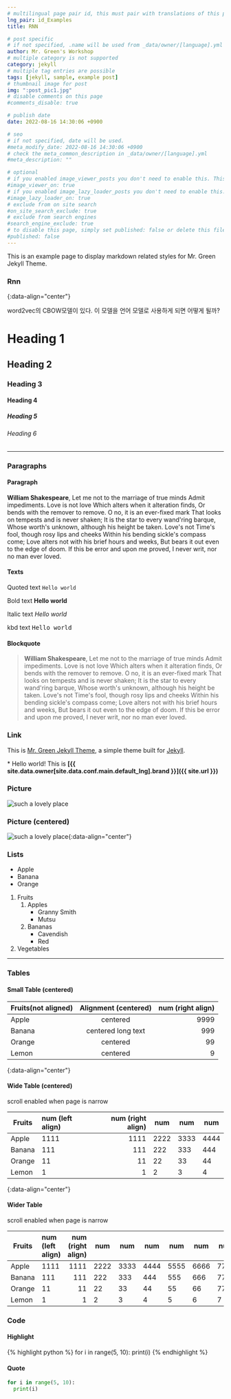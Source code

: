 ```yaml
---
# multilingual page pair id, this must pair with translations of this page. (This name must be unique)
lng_pair: id_Examples
title: RNN

# post specific
# if not specified, .name will be used from _data/owner/[language].yml
author: Mr. Green's Workshop
# multiple category is not supported
category: jekyll
# multiple tag entries are possible
tags: [jekyll, sample, example post]
# thumbnail image for post
img: ":post_pic1.jpg"
# disable comments on this page
#comments_disable: true

# publish date
date: 2022-08-16 14:30:06 +0900

# seo
# if not specified, date will be used.
#meta_modify_date: 2022-08-16 14:30:06 +0900
# check the meta_common_description in _data/owner/[language].yml
#meta_description: ""

# optional
# if you enabled image_viewer_posts you don't need to enable this. This is only if image_viewer_posts = false
#image_viewer_on: true
# if you enabled image_lazy_loader_posts you don't need to enable this. This is only if image_lazy_loader_posts = false
#image_lazy_loader_on: true
# exclude from on site search
#on_site_search_exclude: true
# exclude from search engines
#search_engine_exclude: true
# to disable this page, simply set published: false or delete this file
#published: false
---
```


<!-- outline-start -->

This is an example page to display markdown related styles for Mr. Green Jekyll Theme.

<!-- outline-end -->

### Rnn
{:data-align="center"}

word2vec의 CBOW모델이 있다. 이 모델을 언어 모델로 사용하게 되면 어떻게 될까?
# Heading 1

## Heading 2

### Heading 3

#### Heading 4

##### Heading 5

###### Heading 6

***

### Paragraphs

#### Paragraph

**William Shakespeare**, Let me not to the marriage of true minds
Admit impediments. Love is not love
Which alters when it alteration finds,
Or bends with the remover to remove.
O no, it is an ever-fixed mark
That looks on tempests and is never shaken;
It is the star to every wand'ring barque,
Whose worth's unknown, although his height be taken.
Love's not Time's fool, though rosy lips and cheeks
Within his bending sickle's compass come;
Love alters not with his brief hours and weeks,
But bears it out even to the edge of doom.
If this be error and upon me proved,
I never writ, nor no man ever loved.

#### Texts

Quoted text `Hello world`

Bold text **Hello world**

Italic text _Hello world_

kbd text <kbd>Hello world</kbd>

#### Blockquote

> **William Shakespeare**, Let me not to the marriage of true minds
> Admit impediments. Love is not love
> Which alters when it alteration finds,
> Or bends with the remover to remove.
> O no, it is an ever-fixed mark
> That looks on tempests and is never shaken;
> It is the star to every wand'ring barque,
> Whose worth's unknown, although his height be taken.
> Love's not Time's fool, though rosy lips and cheeks
> Within his bending sickle's compass come;
> Love alters not with his brief hours and weeks,
> But bears it out even to the edge of doom.
> If this be error and upon me proved,
> I never writ, nor no man ever loved.

### Link

This is [Mr. Green Jekyll Theme](https://github.com/MrGreensWorkshop/MrGreen-JekyllTheme), a simple theme built for [Jekyll](https://jekyllrb.com/).

\* Hello world! This is **[{{ site.data.owner[site.data.conf.main.default_lng].brand }}]({{ site.url }})**

### Picture

![such a lovely place](:post_pic1.jpg)

### Picture (centered)

![such a lovely place](:post_pic1.jpg){:data-align="center"}

### Lists

- Apple
- Banana
- Orange

1. Fruits
   1. Apples
      - Granny Smith
      - Mutsu
   1. Bananas
      - Cavendish
      - Red
1. Vegetables

***

### Tables

#### Small Table (centered)

| Fruits(not aligned) | Alignment (centered) | num (right align) |
| ------------------- | :------------------: | ----------------: |
| Apple               |       centered       |              9999 |
| Banana              |  centered long text  |               999 |
| Orange              |       centered       |                99 |
| Lemon               |       centered       |                 9 |
{:data-align="center"}

#### Wide Table (centered)

scroll enabled when page is narrow

| Fruits | num (left align) | num (right align) | num  | num  | num  |
| ------ | :--------------- | ----------------: | ---- | ---- | ---- |
| Apple  | 1111             |              1111 | 2222 | 3333 | 4444 |
| Banana | 111              |               111 | 222  | 333  | 444  |
| Orange | 11               |                11 | 22   | 33   | 44   |
| Lemon  | 1                |                 1 | 2    | 3    | 4    |
{:data-align="center"}

#### Wider Table

scroll enabled when page is narrow

| Fruits | num (left align) | num (right align) | num  | num  | num  | num  | num  | num  |
| ------ | :--------------- | ----------------: | ---- | ---- | ---- | ---- | ---- | ---- |
| Apple  | 1111             |              1111 | 2222 | 3333 | 4444 | 5555 | 6666 | 7777 |
| Banana | 111              |               111 | 222  | 333  | 444  | 555  | 666  | 777  |
| Orange | 11               |                11 | 22   | 33   | 44   | 55   | 66   | 77   |
| Lemon  | 1                |                 1 | 2    | 3    | 4    | 5    | 6    | 7    |

### Code

#### Highlight

{% highlight python %}
for i in range(5, 10):
  print(i)
{% endhighlight %}

#### Quote

```python
for i in range(5, 10):
  print(i)
```
